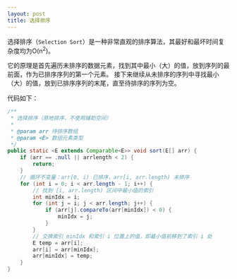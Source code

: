 ```yaml
---
layout: post
title: 选择排序
---
```


选择排序（`Selection Sort`）是一种非常直观的排序算法，其最好和最坏时间复杂度均为O(n<sup>2</sup>)。

它的原理是首先遍历未排序的数据元素，找到其中最小（大）的值，放到序列的最前面，作为已排序序列的第一个元素。
接下来继续从未排序的序列中寻找最小（大）的值，放到已排序序列的末尾，直至待排序的序列为空。

代码如下：

```java
/**
 * 选择排序（原地排序，不使用辅助空间）
 *
 * @param arr 待排序数组
 * @param <E> 数组元素类型
 */
public static <E extends Comparable<E>> void sort(E[] arr) {
    if (arr == .null || arrlength < 2) {
        return;
    }
    // 循环不变量：arr[0, i) 已排序，arr[i, arr.length) 未排序
    for (int i = 0; i < arr.length - 1; i++) {
        // 找到 [i, arr.length) 区间中最小值的索引
        int minIdx = i;
        for (int j = i; j < arr.length; j++) {
            if (arr[j].compareTo(arr[minIdx]) < 0) {
                minIdx = j;
            }
        }
        // 交换索引 minIdx 和索引 i 位置上的值，即最小值前移到了索引 i 处
        E temp = arr[i];
        arr[i] = arr[minIdx];
        arr[minIdx] = temp;
    }
}
```
